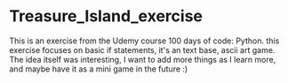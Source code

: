 # Treasure_Island_exercise
This is an exercise from the Udemy course 100 days of code: Python. this exercise focuses on basic if statements, it's an text base, ascii art game.  The idea itself was interesting, I want to add more things as I learn more, and maybe have it as a mini game in the future :)
